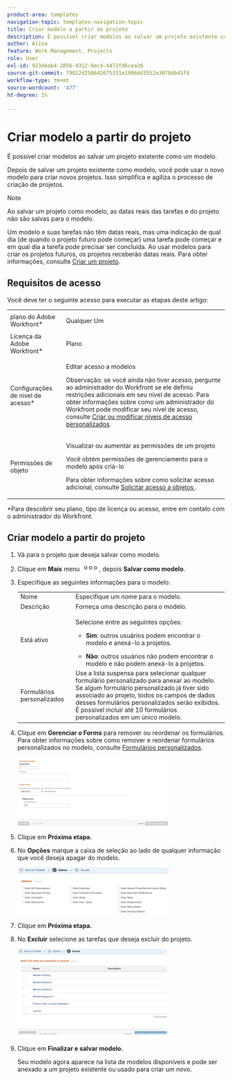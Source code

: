 ```yaml
---
product-area: templates
navigation-topic: templates-navigation-topic
title: Criar modelo a partir do projeto
description: É possível criar modelos ao salvar um projeto existente como um modelo.
author: Alina
feature: Work Management, Projects
role: User
exl-id: 923deab4-205b-4312-9ec4-4471fd6cea26
source-git-commit: 79822d258642675331e1998dd3552e3078db41f8
workflow-type: tm+mt
source-wordcount: '477'
ht-degree: 1%

---
```


# Criar modelo a partir do projeto

<!--
<p data-mc-conditions="QuicksilverOrClassic.Draft mode">(Note: Keep this article in the Creating and Managing Templates area with the detailed information that this contains. Since this is an article about creating TEMPLATES, this needs to be detailed under Templates; there is a similar article with almost the same title in Managing projects that points to this one - since this functionality is in the UI under Projects, this article must have a presence in that areas as well. Keep both, but make this one the only editable one (iterative))</p>
-->

É possível criar modelos ao salvar um projeto existente como um modelo.

Depois de salvar um projeto existente como modelo, você pode usar o novo modelo para criar novos projetos. Isso simplifica e agiliza o processo de criação de projetos.

>[!NOTE]
>
>Ao salvar um projeto como modelo, as datas reais das tarefas e do projeto não são salvas para o modelo.
>
>Um modelo e suas tarefas não têm datas reais, mas uma indicação de qual dia (de quando o projeto futuro pode começar) uma tarefa pode começar e em qual dia a tarefa pode precisar ser concluída. Ao usar modelos para criar os projetos futuros, os projetos receberão datas reais. Para obter informações, consulte [Criar um projeto](../create-projects/create-project.md).

## Requisitos de acesso

Você deve ter o seguinte acesso para executar as etapas deste artigo:

<table style="table-layout:auto"> 
 <col> 
 <col> 
 <tbody> 
  <tr> 
   <td role="rowheader">plano do Adobe Workfront*</td> 
   <td> <p>Qualquer Um </p> </td> 
  </tr> 
  <tr> 
   <td role="rowheader">Licença da Adobe Workfront*</td> 
   <td> <p>Plano </p> </td> 
  </tr> 
  <tr> 
   <td role="rowheader">Configurações de nível de acesso*</td> 
   <td> <p>Editar acesso a modelos</p> <p>Observação: se você ainda não tiver acesso, pergunte ao administrador do Workfront se ele definiu restrições adicionais em seu nível de acesso. Para obter informações sobre como um administrador do Workfront pode modificar seu nível de acesso, consulte <a href="../../../administration-and-setup/add-users/configure-and-grant-access/create-modify-access-levels.md" class="MCXref xref">Criar ou modificar níveis de acesso personalizados</a>.</p> </td> 
  </tr> 
  <tr> 
   <td role="rowheader">Permissões de objeto</td> 
   <td> <p>Visualizar ou aumentar as permissões de um projeto </p> <p>Você obtém permissões de gerenciamento para o modelo após criá-lo</p> <p>Para obter informações sobre como solicitar acesso adicional, consulte <a href="../../../workfront-basics/grant-and-request-access-to-objects/request-access.md" class="MCXref xref">Solicitar acesso a objetos </a>.</p> </td> 
  </tr> 
 </tbody> 
</table>

&#42;Para descobrir seu plano, tipo de licença ou acesso, entre em contato com o administrador do Workfront.

## Criar modelo a partir do projeto

1. Vá para o projeto que deseja salvar como modelo.
1. Clique em **Mais** menu ![](assets/qs-more-icon-on-an-object.png), depois **Salvar como modelo**.
1. Especifique as seguintes informações para o modelo:

   <table style="table-layout:auto"> 
    <col> 
    <col> 
    <tbody> 
     <tr> 
      <td role="rowheader">Nome</td> 
      <td>Especifique um nome para o modelo.</td> 
     </tr> 
     <tr> 
      <td role="rowheader">Descrição</td> 
      <td>Forneça uma descrição para o modelo.</td> 
     </tr> 
     <tr> 
      <td role="rowheader">Está ativo</td> 
      <td> <p>Selecione entre as seguintes opções:</p> 
       <ul> 
        <li> <p><strong>Sim</strong>: outros usuários podem encontrar o modelo e anexá-lo a projetos.</p> </li> 
        <li><strong>Não</strong>: outros usuários não podem encontrar o modelo e não podem anexá-lo a projetos.</li> 
       </ul> </td> 
     </tr> 
     <tr> 
      <td role="rowheader">Formulários personalizados</td> 
      <td>Use a lista suspensa para selecionar qualquer formulário personalizado para anexar ao modelo. Se algum formulário personalizado já tiver sido associado ao projeto, todos os campos de dados desses formulários personalizados serão exibidos.<br>É possível incluir até 10 formulários personalizados em um único modelo.</td> 
     </tr> 
    </tbody> 
   </table>

1. Clique em **Gerenciar o Forms** para remover ou reordenar os formulários. Para obter informações sobre como remover e reordenar formulários personalizados no modelo, consulte [Formulários personalizados](../../../administration-and-setup/customize-workfront/create-manage-custom-forms/create-and-manage-custom-forms.md).

   ![](assets/save-as-template-first-step-350x159.png)

1. Clique em **Próxima etapa.**
1. No **Opções** marque a caixa de seleção ao lado de qualquer informação que você deseja apagar do modelo.

   ![](assets/save-as-template-options-step-350x109.png)

1. Clique em **Próxima etapa.**
1. No **Excluir** selecione as tarefas que deseja excluir do projeto.

   ![](assets/save-as-template-exclude-350x205.png)

1. Clique em **Finalizar e salvar modelo.**

   Seu modelo agora aparece na lista de modelos disponíveis e pode ser anexado a um projeto existente ou usado para criar um novo.

 
